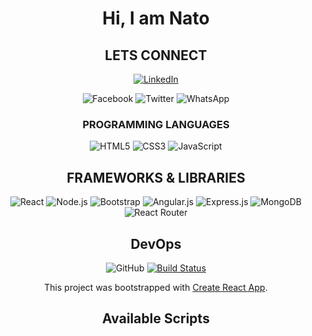 <div align= 'center'>

# Hi, I am Nato
  <h2>LETS CONNECT</h2>
 
 <a href="https://www.linkedin.com/in/https://www.linkedin.com/feed/">![LinkedIn](https://img.shields.io/badge/linkedin-%230077B5.svg?style=for-the-badge&logo=linkedin&logoColor=white)</a>

![Facebook](https://img.shields.io/badge/Facebook-%231877F2.svg?logo=Facebook&logoColor=white&style=for-the-badge)
![Twitter](https://img.shields.io/badge/<handle>-%231DA1F2.svg?logo=Twitter&logoColor=white&style=for-the-badge)
![WhatsApp](https://img.shields.io/badge/WhatsApp-25D366?logo=whatsapp&logoColor=white&style=for-the-badge)
      
  <h3>PROGRAMMING LANGUAGES</h3>

![HTML5](https://img.shields.io/badge/html5-%23E34F26.svg?logo=html5&logoColor=white&style=for-the-badge)
![CSS3](https://img.shields.io/badge/css3-%231572B6.svg?logo=css3&logoColor=white&style=for-the-badge)
![JavaScript](https://img.shields.io/badge/javascript-%23323330.svg?logo=javascript&logoColor=%23F7DF1E&style=for-the-badge)


<h2>FRAMEWORKS & LIBRARIES</h2>


![React](https://img.shields.io/badge/react-%2320232a.svg?logo=react&logoColor=%2361DAFB&style=for-the-badge)
![Node.js ](https://img.shields.io/badge/node.js-6DA55F?logo=node.js&logoColor=white&style=for-the-badge)
![Bootstrap](https://img.shields.io/badge/bootstrap-%23563D7C.svg?logo=bootstrap&logoColor=white&style=for-the-badge)
![Angular.js](https://img.shields.io/badge/angular.js-%23E23237.svg?logo=angularjs&logoColor=white&style=for-the-badge)
![Express.js](https://img.shields.io/badge/express.js-%23404d59.svg?logo=express&logoColor=%2361DAFB&style=for-the-badge)
![MongoDB](https://img.shields.io/badge/MongoDB-%234ea94b.svg?logo=mongodb&logoColor=white&style=for-the-badge)
![React Router](https://img.shields.io/badge/React_Router-CA4245?logo=react-router&logoColor=white&style=for-the-badge)


<h2>DevOps</h2>

![GitHub](https://img.shields.io/badge/github-%23121011.svg?logo=github&logoColor=white&style=for-the-badge)
[![Build Status](https://badges.netlify.com/api/site-name.svg?branch=master)](https://app.netlify.com/sites/site-name/deploys)
  



This project was bootstrapped with [Create React App](https://github.com/facebook/create-react-app).

## Available Scripts
</div>
